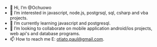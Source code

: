 - 👋 Hi, I’m @Ochuowo
- 👀 I’m interested in javascript, node.js, postgrsql, sql, csharp and vba projects.
- 🌱 I’m currently learning javascript and postgresql.
- 💞️ I’m looking to collaborate on mobile application android/ios projects, web api's and database programs.
- 📫 How to reach me E: otiato.paul@gmail.com.

<!---
Ochuowo/Otiato is a ✨ special ✨ repository because its `README.md` (this file) appears on your GitHub profile.
You can click the Preview link to take a look at your changes.
--->
